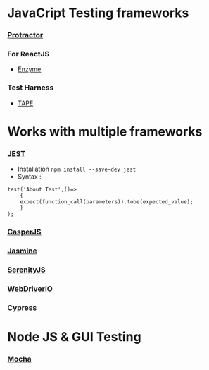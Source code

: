 # JavaCript Testing frameworks

### [Protractor](https://www.protractortest.org/#/)



### For ReactJS
- [Enzyme](https://github.com/enzymejs/enzyme)

### Test Harness
- [TAPE](https://github.com/substack/tape)

# Works with multiple frameworks
### [JEST](https://github.com/facebook/jest)
- Installation ```npm install --save-dev jest```
- Syntax :
```
test('About Test',()=>
    {
    expect(function_call(parameters)).tobe(expected_value);  
    }
);
```
### [CasperJS](https://www.casperjs.org/)

### [Jasmine](https://jasmine.github.io/)

### [SerenityJS](https://serenity-js.org/)

### [WebDriverIO](https://webdriver.io/)

### [Cypress](https://www.cypress.io/)
# Node JS & GUI Testing 

### [Mocha](https://github.com/mochajs/mocha)

